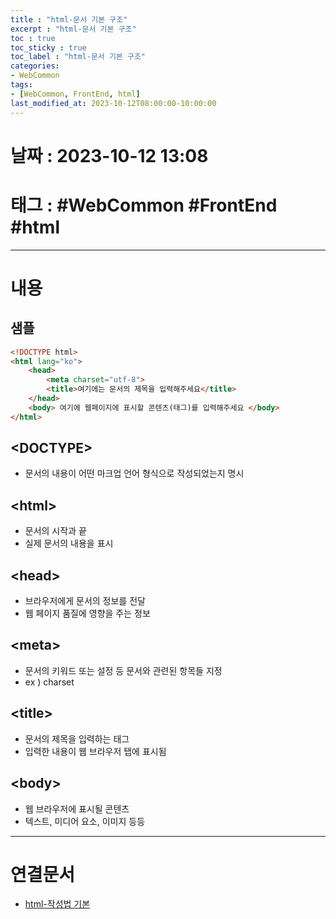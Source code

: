 ```yaml
---
title : "html-문서 기본 구조"
excerpt : "html-문서 기본 구조"
toc : true
toc_sticky : true
toc_label : "html-문서 기본 구조"
categories:
- WebCommon
tags:
- [WebCommon, FrontEnd, html]
last_modified_at: 2023-10-12T08:00:00-10:00:00
---
```


# 날짜 : 2023-10-12 13:08

# 태그 : #WebCommon #FrontEnd #html
---

# 내용

## 샘플

```html
<!DOCTYPE html> 
<html lang="ko"> 
	<head> 
		<meta charset="utf-8"> 
		<title>여기에는 문서의 제목을 입력해주세요</title>
	</head> 
	<body> 여기에 웹페이지에 표시할 콘텐츠(태그)를 입력해주세요 </body>
</html>
```

## \<DOCTYPE\>
- 문서의 내용이 어떤 마크업 언어 형식으로 작성되었는지 명시

## \<html\>
- 문서의 시작과 끝
- 실제 문서의 내용을 표시

## \<head\>
- 브라우저에게 문서의 정보를 전달
- 웹 페이지 품질에 영향을 주는 정보

## \<meta\>
- 문서의 키워드 또는 설정 등 문서와 관련된 항목들 지정
- ex ) charset

## \<title\>
- 문서의 제목을 입력하는 태그
- 입력한 내용이 웹 브라우저 탭에 표시됨

## \<body\>
- 웹 브라우저에 표시될 콘텐츠
- 텍스트, 미디어 요소, 이미지 등등

---

# 연결문서
- [html-작성법 기본](../../WebCommon/WebCommon-html-작성법-기본)